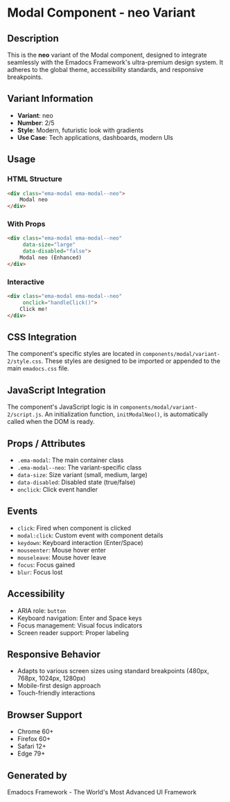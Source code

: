 # Modal Component - neo Variant

## Description
This is the **neo** variant of the Modal component, designed to integrate seamlessly with the Emadocs Framework's ultra-premium design system. It adheres to the global theme, accessibility standards, and responsive breakpoints.

## Variant Information
- **Variant**: neo
- **Number**: 2/5
- **Style**: Modern, futuristic look with gradients
- **Use Case**: Tech applications, dashboards, modern UIs

## Usage

### HTML Structure
```html
<div class="ema-modal ema-modal--neo">
    Modal neo
</div>
```

### With Props
```html
<div class="ema-modal ema-modal--neo" 
     data-size="large" 
     data-disabled="false">
    Modal neo (Enhanced)
</div>
```

### Interactive
```html
<div class="ema-modal ema-modal--neo" 
     onclick="handleClick()">
    Click me!
</div>
```

## CSS Integration
The component's specific styles are located in `components/modal/variant-2/style.css`. These styles are designed to be imported or appended to the main `emadocs.css` file.

## JavaScript Integration
The component's JavaScript logic is in `components/modal/variant-2/script.js`. An initialization function, `initModalNeo()`, is automatically called when the DOM is ready.

## Props / Attributes
- `.ema-modal`: The main container class
- `.ema-modal--neo`: The variant-specific class
- `data-size`: Size variant (small, medium, large)
- `data-disabled`: Disabled state (true/false)
- `onclick`: Click event handler

## Events
- `click`: Fired when component is clicked
- `modal:click`: Custom event with component details
- `keydown`: Keyboard interaction (Enter/Space)
- `mouseenter`: Mouse hover enter
- `mouseleave`: Mouse hover leave
- `focus`: Focus gained
- `blur`: Focus lost

## Accessibility
- ARIA role: `button`
- Keyboard navigation: Enter and Space keys
- Focus management: Visual focus indicators
- Screen reader support: Proper labeling

## Responsive Behavior
- Adapts to various screen sizes using standard breakpoints (480px, 768px, 1024px, 1280px)
- Mobile-first design approach
- Touch-friendly interactions

## Browser Support
- Chrome 60+
- Firefox 60+
- Safari 12+
- Edge 79+

## Generated by
Emadocs Framework - The World's Most Advanced UI Framework

